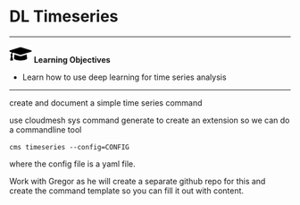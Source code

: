 # DL Timeseries

---

![](images/learning.png) **Learning Objectives**

* Learn how to use deep learning for time series analysis

---

create and document a simple time series command

use cloudmesh sys command generate to create an extension so we can do a commandline tool 

```
cms timeseries --config=CONFIG
```

where the config file is a yaml file.

Work with Gregor as he will create a separate github repo for this and create the command template 
so you can fill it out with content.

